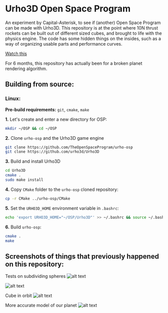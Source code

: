 # Urho3D Open Space Program
An experiment by Capital-Asterisk, to see if (another) Open Space Program can be made with Urho3D. This repository is at the point where 10N thrust rockets can be built out of different sized cubes, and brought to life with the physics engine. The code has some hidden things on the insides, such as a way of organizing usable parts and performance curves.

[Watch this](http://www.youtube.com/watch?v=hFYCftKDFMg)

For 6 months, this repository has actually been for a broken planet rendering algorithm.

## Building from source:

### Linux:
**Pre-build requirements:** `git`, `cmake`, `make`

**1.** Let's create and enter a new directory for OSP:
```bash
mkdir ~/OSP && cd ~/OSP
```
**2.** Clone `urho-osp` and the Urho3D game engine
```bash
git clone https://github.com/TheOpenSpaceProgram/urho-osp
git clone https://github.com/urho3d/Urho3D
```
**3.** Build and install Urho3D
```bash
cd Urho3D
cmake .
sudo make install
```
**4.** Copy `CMake` folder to the `urho-osp` cloned repository:
```bash
cp -r CMake ../urho-osp/CMake
```
**5.** Set the `URHO3D_HOME` environment variable in `.bashrc`:
```bash
echo 'export URHO3D_HOME="~/OSP/Urho3D"' >> ~/.bashrc && source ~/.bashrc
```
**6.** Build `urho-osp`:
```bash
cmake .
make
```

## Screenshots of things that previously happened on this repository:

Tests on subdividing spheres
![alt text](https://cdn.discordapp.com/attachments/325425261069860875/415682532626137089/Screenshot_2018-02-20_17-32-48.png "It looks pretty but it's completely wrong.")

![alt text](https://cdn.discordapp.com/attachments/425003724633669633/428391873720090639/Screenshot_2018-03-27_20-14-23.png "This too is completely wrong.")

Cube in orbit
![alt text](https://cdn.discordapp.com/attachments/425003724633669633/451141764582080533/Screenshot_2018-05-29_14-29-53.png "An inverse square force towards the center.")

More accurate model of our planet
![alt text](https://cdn.discordapp.com/attachments/425003724633669633/448727538706153472/Screenshot_2018-05-22_23-02-33.png "This the truth, don't let the goverment fool you.")
